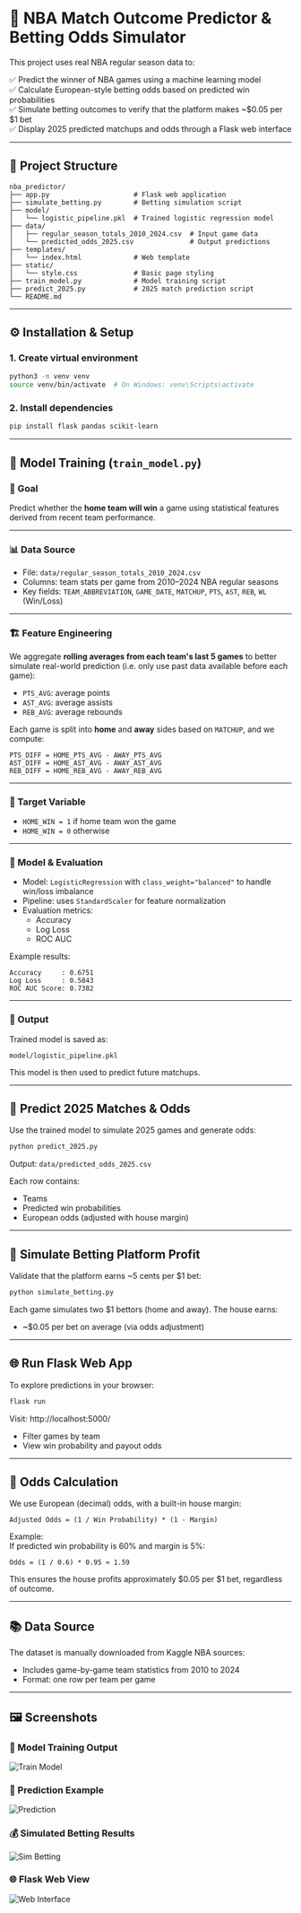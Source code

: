 # 🏀 NBA Match Outcome Predictor & Betting Odds Simulator

This project uses real NBA regular season data to:

✅ Predict the winner of NBA games using a machine learning model  
✅ Calculate European-style betting odds based on predicted win probabilities  
✅ Simulate betting outcomes to verify that the platform makes ~$0.05 per $1 bet  
✅ Display 2025 predicted matchups and odds through a Flask web interface

---

## 📂 Project Structure

```
nba_predictor/
├── app.py                     # Flask web application
├── simulate_betting.py        # Betting simulation script
├── model/
│   └── logistic_pipeline.pkl  # Trained logistic regression model
├── data/
│   ├── regular_season_totals_2010_2024.csv  # Input game data
│   └── predicted_odds_2025.csv              # Output predictions
├── templates/
│   └── index.html             # Web template
├── static/
│   └── style.css              # Basic page styling
├── train_model.py             # Model training script
├── predict_2025.py            # 2025 match prediction script
└── README.md
```

---

## ⚙️ Installation & Setup

### 1. Create virtual environment

```bash
python3 -m venv venv
source venv/bin/activate  # On Windows: venv\Scripts\activate
```

### 2. Install dependencies

```bash
pip install flask pandas scikit-learn
```

---

## 🧠 Model Training (`train_model.py`)

### 🎯 Goal

Predict whether the **home team will win** a game using statistical features derived from recent team performance.

---

### 📊 Data Source

- File: `data/regular_season_totals_2010_2024.csv`
- Columns: team stats per game from 2010–2024 NBA regular seasons
- Key fields: `TEAM_ABBREVIATION`, `GAME_DATE`, `MATCHUP`, `PTS`, `AST`, `REB`, `WL` (Win/Loss)

---

### 🏗️ Feature Engineering

We aggregate **rolling averages from each team's last 5 games** to better simulate real-world prediction (i.e. only use past data available before each game):

- `PTS_AVG`: average points
- `AST_AVG`: average assists
- `REB_AVG`: average rebounds

Each game is split into **home** and **away** sides based on `MATCHUP`, and we compute:

```
PTS_DIFF = HOME_PTS_AVG - AWAY_PTS_AVG
AST_DIFF = HOME_AST_AVG - AWAY_AST_AVG
REB_DIFF = HOME_REB_AVG - AWAY_REB_AVG
```

---

### 🎯 Target Variable

- `HOME_WIN = 1` if home team won the game
- `HOME_WIN = 0` otherwise

---

### 🧪 Model & Evaluation

- Model: `LogisticRegression` with `class_weight="balanced"` to handle win/loss imbalance
- Pipeline: uses `StandardScaler` for feature normalization
- Evaluation metrics:
  - Accuracy
  - Log Loss
  - ROC AUC

Example results:

```
Accuracy     : 0.6751
Log Loss     : 0.5843
ROC AUC Score: 0.7382
```

---

### 💾 Output

Trained model is saved as:

```
model/logistic_pipeline.pkl
```

This model is then used to predict future matchups.

---

## 🔮 Predict 2025 Matches & Odds

Use the trained model to simulate 2025 games and generate odds:

```bash
python predict_2025.py
```

Output: `data/predicted_odds_2025.csv`

Each row contains:

- Teams
- Predicted win probabilities
- European odds (adjusted with house margin)

---

## 💸 Simulate Betting Platform Profit

Validate that the platform earns ~5 cents per $1 bet:

```bash
python simulate_betting.py
```

Each game simulates two $1 bettors (home and away). The house earns:

- ~$0.05 per bet on average (via odds adjustment)

---

## 🌐 Run Flask Web App

To explore predictions in your browser:

```bash
flask run
```

Visit: http://localhost:5000/

- Filter games by team
- View win probability and payout odds

---

## 🔢 Odds Calculation

We use European (decimal) odds, with a built-in house margin:

```
Adjusted Odds = (1 / Win Probability) * (1 - Margin)
```

Example:  
If predicted win probability is 60% and margin is 5%:

```
Odds = (1 / 0.6) * 0.95 ≈ 1.59
```

This ensures the house profits approximately $0.05 per $1 bet, regardless of outcome.

---

## 📚 Data Source

The dataset is manually downloaded from Kaggle NBA sources:
- Includes game-by-game team statistics from 2010 to 2024
- Format: one row per team per game

---
## 🖼️ Screenshots

### 🔧 Model Training Output

![Train Model](screenshot/train.jpg)

### 🔮 Prediction Example

![Prediction](screenshot/predict.jpg)

### 💰 Simulated Betting Results

![Sim Betting](screenshot/simulate.jpg)

### 🌐 Flask Web View

![Web Interface](screenshot/flask.jpg)

 

